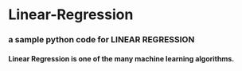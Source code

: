 # Linear-Regression
### a sample python code for LINEAR REGRESSION 
#### Linear Regression is one of the many machine learning algorithms.
